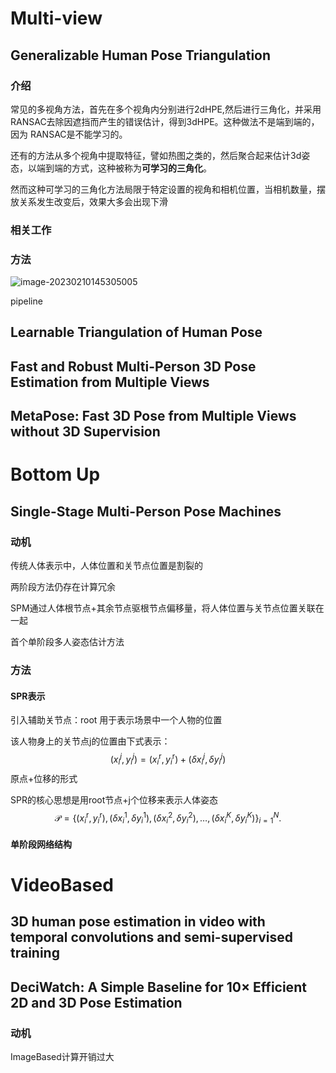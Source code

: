 # Multi-view

## Generalizable Human Pose Triangulation

### 介绍

常见的多视角方法，首先在多个视角内分别进行2dHPE,然后进行三角化，并采用RANSAC去除因遮挡而产生的错误估计，得到3dHPE。这种做法不是端到端的，因为	RANSAC是不能学习的。

还有的方法从多个视角中提取特征，譬如热图之类的，然后聚合起来估计3d姿态，以端到端的方式，这种被称为**可学习的三角化**。

然而这种可学习的三角化方法局限于特定设置的视角和相机位置，当相机数量，摆放关系发生改变后，效果大多会出现下滑



### 相关工作





### 方法

![image-20230210145305005](C:\Users\ChenxiCui\AppData\Roaming\Typora\typora-user-images\image-20230210145305005.png)

pipeline





## Learnable Triangulation of Human Pose







## Fast and Robust Multi-Person 3D Pose Estimation from Multiple Views















## MetaPose: Fast 3D Pose from Multiple Views without 3D Supervision





# Bottom Up









## Single-Stage Multi-Person Pose Machines

### 动机

传统人体表示中，人体位置和关节点位置是割裂的

两阶段方法仍存在计算冗余

SPM通过人体根节点+其余节点驱根节点偏移量，将人体位置与关节点位置关联在一起

首个单阶段多人姿态估计方法

### 方法

#### SPR表示

引入辅助关节点：root  用于表示场景中一个人物的位置

该人物身上的关节点j的位置由下式表示：
$$
\left(x_i^j, y_i^j\right)=\left(x_i^{\mathrm{r}}, y_i^{\mathrm{r}}\right)+\left(\delta x_i^j, \delta y_i^j\right)
$$
原点+位移的形式

SPR的核心思想是用root节点+j个位移来表示人体姿态
$$
\mathcal{P}=\left\{\left(x_i^{\mathrm{r}}, y_i^{\mathrm{r}}\right),\left(\delta x_i^1, \delta y_i^1\right),\left(\delta x_i^2, \delta y_i^2\right), \ldots,\left(\delta x_i^K, \delta y_i^K\right)\right\}_{i=1}^N .
$$


#### 单阶段网络结构









# VideoBased

## 3D human pose estimation in video with temporal convolutions and semi-supervised training





## DeciWatch: A Simple Baseline for 10× Efficient 2D and 3D Pose Estimation

### 动机

ImageBased计算开销过大